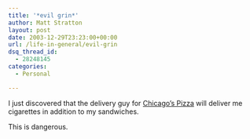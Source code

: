 ```yaml
---
title: '*evil grin*'
author: Matt Stratton
layout: post
date: 2003-12-29T23:23:00+00:00
url: /life-in-general/evil-grin
dsq_thread_id:
  - 28248145
categories:
  - Personal

---
```

I just discovered that the delivery guy for <a href="http://www.chicagosbest.com" target="_blank">Chicago&#8217;s Pizza</a> will deliver me cigarettes in addition to my sandwiches.

This is dangerous.